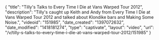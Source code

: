 {
    "title": "Tilly's Talks to Every Time I Die at Vans Warped Tour 2012",
    "description": "Tilly's caught up Keith and Andy from Every Time I Die at Vans Warped Tour 2012 and talked about Klondike bars and Making Some Noise.",
    "videoid": "151985",
    "date_created": "1397072632",
    "date_modified": "1418181274",
    "type": "captivate",
    "layout": "video",
    "url": "\/v\/tilly-s-talks-to-every-time-i-die-at-vans-warped-tour-2012\/151985"
}